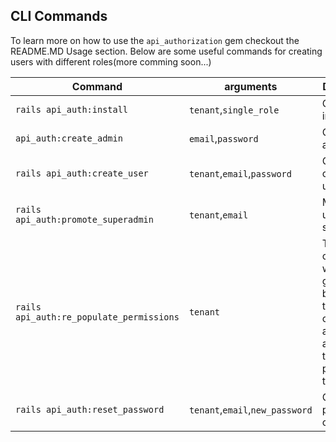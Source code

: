 ## CLI Commands
To learn more on how to use the `api_authorization` gem checkout the README.MD Usage section.
Below are some useful commands for creating users with different roles(more comming soon...)

| Command  | arguments | Description |
| -------- | ------- | ----------- |
| `rails api_auth:install` | `tenant`,`single_role`| Create the initial tables |
| `api_auth:create_admin`  | `email`,`password`  | Create an admin user |
| `rails api_auth:create_user`  | `tenant`,`email`,`password`  | Create a custom user |
| `rails api_auth:promote_superadmin` | `tenant`,`email` | Make a user superadmin |
| `rails api_auth:re_populate_permissions` | `tenant` | This command will generate based on the routes of the application and instert them on the permissions table |
| `rails api_auth:reset_password` | `tenant`,`email`,`new_password` | Change the password of a user |